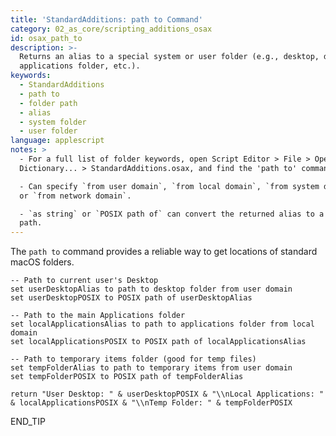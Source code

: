 ```yaml
---
title: 'StandardAdditions: path to Command'
category: 02_as_core/scripting_additions_osax
id: osax_path_to
description: >-
  Returns an alias to a special system or user folder (e.g., desktop, documents,
  applications folder, etc.).
keywords:
  - StandardAdditions
  - path to
  - folder path
  - alias
  - system folder
  - user folder
language: applescript
notes: >
  - For a full list of folder keywords, open Script Editor > File > Open
  Dictionary... > StandardAdditions.osax, and find the 'path to' command.

  - Can specify `from user domain`, `from local domain`, `from system domain`,
  or `from network domain`.

  - `as string` or `POSIX path of` can convert the returned alias to a string
  path.
---
```


The `path to` command provides a reliable way to get locations of standard macOS folders.

```applescript
-- Path to current user's Desktop
set userDesktopAlias to path to desktop folder from user domain
set userDesktopPOSIX to POSIX path of userDesktopAlias

-- Path to the main Applications folder
set localApplicationsAlias to path to applications folder from local domain
set localApplicationsPOSIX to POSIX path of localApplicationsAlias

-- Path to temporary items folder (good for temp files)
set tempFolderAlias to path to temporary items from user domain
set tempFolderPOSIX to POSIX path of tempFolderAlias

return "User Desktop: " & userDesktopPOSIX & "\\nLocal Applications: " & localApplicationsPOSIX & "\\nTemp Folder: " & tempFolderPOSIX
```
END_TIP 
